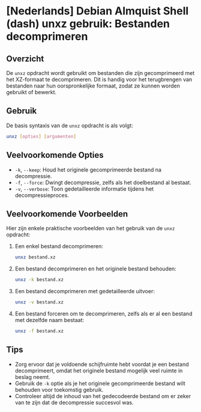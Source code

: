 # [Nederlands] Debian Almquist Shell (dash) unxz gebruik: Bestanden decomprimeren

## Overzicht
De `unxz` opdracht wordt gebruikt om bestanden die zijn gecomprimeerd met het XZ-formaat te decomprimeren. Dit is handig voor het terugbrengen van bestanden naar hun oorspronkelijke formaat, zodat ze kunnen worden gebruikt of bewerkt.

## Gebruik
De basis syntaxis van de `unxz` opdracht is als volgt:

```bash
unxz [opties] [argumenten]
```

## Veelvoorkomende Opties
- `-k`, `--keep`: Houd het originele gecomprimeerde bestand na decompressie.
- `-f`, `--force`: Dwingt decompressie, zelfs als het doelbestand al bestaat.
- `-v`, `--verbose`: Toon gedetailleerde informatie tijdens het decompressieproces.

## Veelvoorkomende Voorbeelden
Hier zijn enkele praktische voorbeelden van het gebruik van de `unxz` opdracht:

1. Een enkel bestand decomprimeren:
   ```bash
   unxz bestand.xz
   ```

2. Een bestand decomprimeren en het originele bestand behouden:
   ```bash
   unxz -k bestand.xz
   ```

3. Een bestand decomprimeren met gedetailleerde uitvoer:
   ```bash
   unxz -v bestand.xz
   ```

4. Een bestand forceren om te decomprimeren, zelfs als er al een bestand met dezelfde naam bestaat:
   ```bash
   unxz -f bestand.xz
   ```

## Tips
- Zorg ervoor dat je voldoende schijfruimte hebt voordat je een bestand decomprimeert, omdat het originele bestand mogelijk veel ruimte in beslag neemt.
- Gebruik de `-k` optie als je het originele gecomprimeerde bestand wilt behouden voor toekomstig gebruik.
- Controleer altijd de inhoud van het gedecodeerde bestand om er zeker van te zijn dat de decompressie succesvol was.